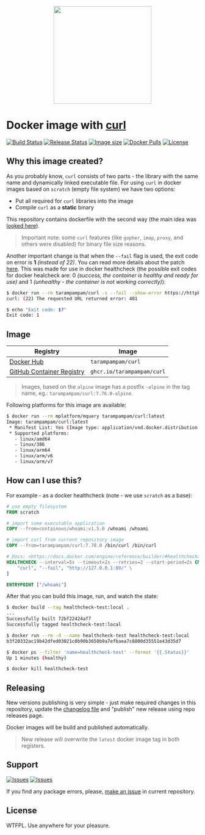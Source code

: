 <p align="center">
  <img src="https://curl.se/logo/curl-logo.svg" width="256" alt="" />
</p>

# Docker image with [curl][link_curl]

[![Build Status][badge_build_status]][link_build_status]
[![Release Status][badge_release_status]][link_build_status]
[![Image size][badge_size_latest]][link_docker_hub]
[![Docker Pulls][badge_docker_pulls]][link_docker_hub]
[![License][badge_license]][link_license]

## Why this image created?

As you probably know, `curl` consists of two parts - the library with the same name and dynamically linked executable file. For using `curl` in docker images based on `scratch` (empty file system) we have two options:

- Put all required for `curl` libraries into the image
- Compile `curl` as a **static** binary

This repository contains dockerfile with the second way (the main idea was [looked here](https://github.com/moparisthebest/static-curl)).

> Important note: some `curl` features (like `gopher`, `imap`, `proxy`, and others were disabled) for binary file size reasons.

Another important change is that when the `--fail` flag is used, the exit code on error is **1** _(instead of 22)_. You can read more details about the patch [here](patches/fail-exit-code.patch). This was made for use in docker healthcheck (the possible exit codes for docker healcheck are: 0 _(success, the container is healthy and ready for use)_ and 1 _(unhealthy - the container is not working correctly)_):

```bash
$ docker run --rm tarampampam/curl -s --fail --show-error https://httpbin.org/status/401
curl: (22) The requested URL returned error: 401

$ echo "Exit code: $?"
Exit code: 1
```

## Image

| Registry                                            | Image                      |
|-----------------------------------------------------|----------------------------|
| [Docker Hub][link_docker_tags]                      | `tarampampam/curl`         |
| [GitHub Container Registry][link_github_containers] | `ghcr.io/tarampampam/curl` |

> Images, based on the `alpine` image has a postfix `-alpine` in the tag name, eg.: `tarampampam/curl:7.76.0-alpine`.

Following platforms for this image are available:

```bash
$ docker run --rm mplatform/mquery tarampampam/curl:latest
Image: tarampampam/curl:latest
 * Manifest List: Yes (Image type: application/vnd.docker.distribution.manifest.list.v2+json)
 * Supported platforms:
   - linux/amd64
   - linux/386
   - linux/arm64
   - linux/arm/v6
   - linux/arm/v7
```

## How can I use this?

For example - as a docker healthcheck (note - we use `scratch` as a base):

```Dockerfile
# use empty filesystem
FROM scratch

# import some executable application
COPY --from=containous/whoami:v1.5.0 /whoami /whoami

# import curl from current repository image
COPY --from=tarampampam/curl:7.78.0 /bin/curl /bin/curl

# Docs: <https://docs.docker.com/engine/reference/builder/#healthcheck>
HEALTHCHECK --interval=5s --timeout=2s --retries=2 --start-period=2s CMD [ \
    "curl", "--fail", "http://127.0.0.1:80/" \
]

ENTRYPOINT ["/whoami"]
```

After that you can build this image, run, and watch the state:

```bash
$ docker build --tag healthcheck-test:local .
...
Successfully built 72bf22424af7
Successfully tagged healthcheck-test:local

$ docker run --rm -d --name healthcheck-test healthcheck-test:local
b3f20332ac19b42dfed03021c0b90b3650b9a7efbaea7c8800d35551e43d35d7

$ docker ps --filter 'name=healthcheck-test' --format '{{.Status}}'
Up 1 minutes (healthy)

$ docker kill healthcheck-test
```

## Releasing

New versions publishing is very simple - just make required changes in this repository, update the [changelog file](CHANGELOG.md) and "publish" new release using repo releases page.

Docker images will be build and published automatically.

> New release will overwrite the `latest` docker image tag in both registers.

## Support

[![Issues][badge_issues]][link_issues]
[![Issues][badge_pulls]][link_pulls]

If you find any package errors, please, [make an issue][link_create_issue] in current repository.

## License

WTFPL. Use anywhere for your pleasure.

[badge_build_status]:https://img.shields.io/github/workflow/status/tarampampam/curl-docker/tests/master?logo=github&label=build
[badge_release_status]:https://img.shields.io/github/workflow/status/tarampampam/curl-docker/release?logo=github&label=release
[badge_issues]:https://img.shields.io/github/issues/tarampampam/curl-docker.svg?style=flat-square&maxAge=180
[badge_pulls]:https://img.shields.io/github/issues-pr/tarampampam/curl-docker.svg?style=flat-square&maxAge=180
[badge_license]:https://img.shields.io/github/license/tarampampam/curl-docker.svg?longCache=true
[badge_size_latest]:https://img.shields.io/docker/image-size/tarampampam/curl/latest?maxAge=30
[badge_docker_pulls]:https://img.shields.io/docker/pulls/tarampampam/curl.svg
[link_issues]:https://github.com/tarampampam/curl-docker/issues
[link_pulls]:https://github.com/tarampampam/curl-docker/pulls
[link_build_status]:https://github.com/tarampampam/curl-docker/actions
[link_create_issue]:https://github.com/tarampampam/curl-docker/issues/new
[link_license]:https://github.com/tarampampam/curl-docker/blob/master/LICENSE
[link_docker_tags]:https://hub.docker.com/r/tarampampam/curl/tags
[link_docker_hub]:https://hub.docker.com/r/tarampampam/curl/
[link_github_containers]:https://github.com/tarampampam/curl-docker/pkgs/container/curl
[link_curl]:https://curl.se/
